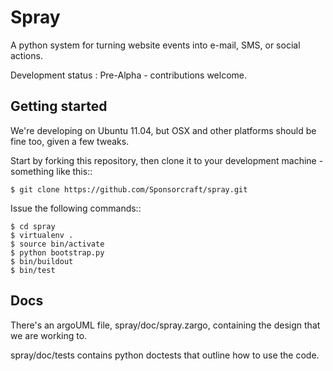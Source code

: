 Spray
=====

A python system for turning website events into 
e-mail, SMS, or social actions.  

Development status : Pre-Alpha - contributions welcome.

Getting started
---------------

We're developing on Ubuntu 11.04, but OSX and other platforms
should be fine too, given a few tweaks.

Start by forking this repository, then clone it to your development
machine - something like this::

    $ git clone https://github.com/Sponsorcraft/spray.git

Issue the following commands::

    $ cd spray
    $ virtualenv .
    $ source bin/activate
    $ python bootstrap.py 
    $ bin/buildout 
    $ bin/test

Docs
----

There's an argoUML file, spray/doc/spray.zargo, containing the 
design that we are working to.

spray/doc/tests contains python doctests that outline how to 
use the code.



